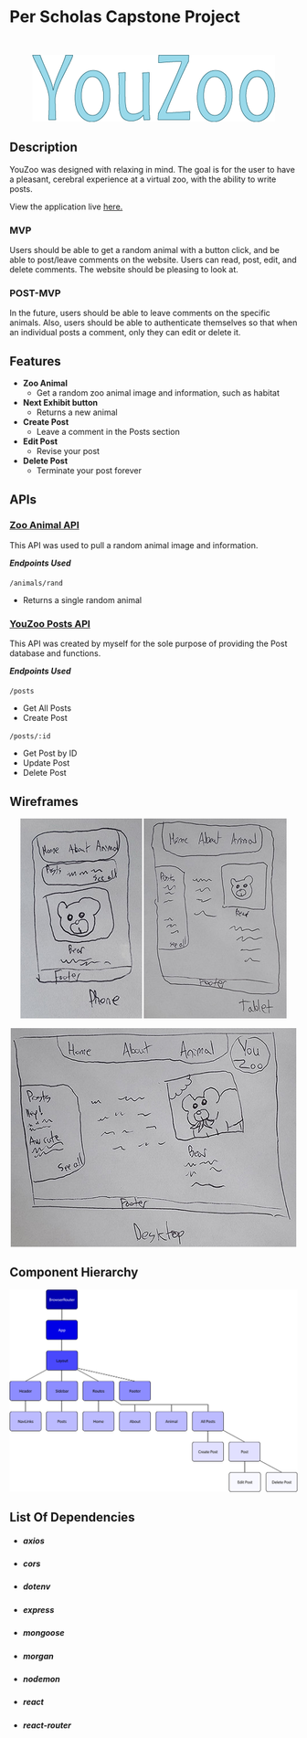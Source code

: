# Per Scholas Capstone Project
<br>
<p align="center">
  <img src="./src/Images/youzoo.png" alt="YouZoo logo" />
</p>



## Description

YouZoo was designed with relaxing in mind. The goal is for the user to have a pleasant, cerebral experience at a virtual zoo, with the ability to write posts.

View the application live [here.](https://youzoo.netlify.app/)

### MVP

Users should be able to get a random animal with a button click, and be able to post/leave comments on the website. Users can read, post, edit, and delete comments. The website should be pleasing to look at.

###  POST-MVP

In the future, users should be able to leave comments on the specific animals. Also, users should be able to authenticate themselves so that when an individual posts a comment, only they can edit or delete it.

## Features

- **Zoo Animal**
  - Get a random zoo animal image and information, such as habitat
- **Next Exhibit button**
  - Returns a new animal
- **Create Post**
  - Leave a comment in the Posts section
- **Edit Post**
  - Revise your post
- **Delete Post**
  - Terminate your post forever

## APIs

### <b><a href="https://zoo-animal-api.herokuapp.com">Zoo Animal API</a></b>

This API was used to pull a random animal image and information.

***Endpoints Used***\
<br>
`/animals/rand`  
- Returns a single random animal

### <b><a href="https://youzoo-posts.herokuapp.com/api">YouZoo Posts API</a></b>

This API was created by myself for the sole purpose of providing the Post database and functions.

***Endpoints Used***\
<br>
`/posts`
- Get All Posts
- Create Post

`/posts/:id`
- Get Post by ID
- Update Post
- Delete Post

## Wireframes

<p align="center">
  <img src="./src/Images/phone.jpg" alt="Phone" />
  <img src="./src/Images/tablet.jpg" alt="Tablet" />
</p>
<p align="center">
  <img src="./src/Images/desktop.jpg" alt="Desktop" />
</p>

## Component Hierarchy

![Component Hierarchy](./src/Images/ch.jpg)

## List Of Dependencies

- ##### axios
- ##### cors
- ##### dotenv
- ##### express
- ##### mongoose
- ##### morgan
- ##### nodemon
- ##### react
- ##### react-router
